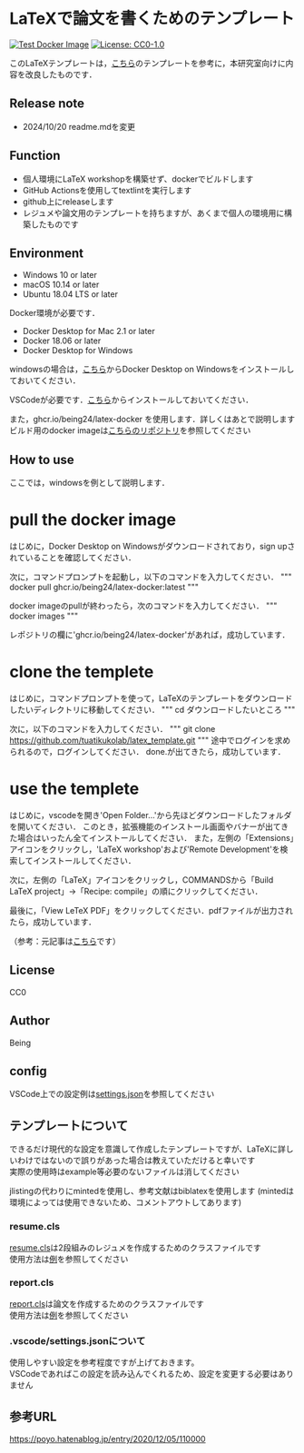 # LaTeXで論文を書くためのテンプレート

[![Test Docker Image](https://github.com/being24/latex-template-ja/actions/workflows/test.yml/badge.svg)](https://github.com/being24/latex-template-ja/actions/workflows/test.yml)
[![License: CC0-1.0](https://img.shields.io/badge/License-CC0_1.0-lightgrey.svg)](http://creativecommons.org/publicdomain/zero/1.0/)

このLaTeXテンプレートは，[こちら](https://github.com/being24/latex-template-ja)のテンプレートを参考に，本研究室向けに内容を改良したものです．

## Release note

* 2024/10/20 readme.mdを変更

## Function

* 個人環境にLaTeX workshopを構築せず、dockerでビルドします
* GitHub Actionsを使用してtextlintを実行します
* github上にreleaseします
* レジュメや論文用のテンプレートを持ちますが、あくまで個人の環境用に構築したものです

## Environment

* Windows 10 or later
* macOS 10.14 or later
* Ubuntu 18.04 LTS or later

Docker環境が必要です．

* Docker Desktop for Mac 2.1 or later
* Docker 18.06 or later
* Docker Desktop for Windows

windowsの場合は，[こちら](https://docs.docker.com/desktop/install/windows-install/)からDocker Desktop on Windowsをインストールしておいてください．

VSCodeが必要です．[こちら](https://code.visualstudio.com/)からインストールしておいてください．

また，ghcr.io/being24/latex-docker を使用します．詳しくはあとで説明します
ビルド用のdocker imageは[こちらのリポジトリ](https://github.com/being24/latex-docker)を参照してください


## How to use

ここでは，windowsを例として説明します．

# pull the docker image

はじめに，Docker Desktop on Windowsがダウンロードされており，sign upされていることを確認してください．

次に，コマンドプロンプトを起動し，以下のコマンドを入力してください．
"""
docker pull ghcr.io/being24/latex-docker:latest
"""

docker imageのpullが終わったら，次のコマンドを入力してください．
"""
docker images
"""

レポジトリの欄に'ghcr.io/being24/latex-docker'があれば，成功しています．

# clone the templete

はじめに，コマンドプロンプトを使って，LaTeXのテンプレートをダウンロードしたいディレクトリに移動してください．
"""
cd ダウンロードしたいところ
"""

次に，以下のコマンドを入力してください．
"""
git clone https://github.com/tuatikukolab/latex_template.git
"""
途中でログインを求められるので，ログインしてください．
done.が出てきたら，成功しています．

# use the templete

はじめに，vscodeを開き'Open Folder...'から先ほどダウンロードしたフォルダを開いてください．
このとき，拡張機能のインストール画面やバナーが出てきた場合はいったん全てインストールしてください．
また，左側の「Extensions」アイコンをクリックし，'LaTeX workshop'および'Remote Development'を検索してインストールしてください．

次に，左側の「LaTeX」アイコンをクリックし，COMMANDSから「Build LaTeX project」→「Recipe: compile」の順にクリックしてください．

最後に，「View LeTeX PDF」をクリックしてください．pdfファイルが出力されたら，成功しています．

（参考：元記事は[こちら](https://zenn.dev/being/articles/how-to-use-my-latex)です）

## License

CC0

## Author

Being

## config

VSCode上での設定例は[settings.json](.vscode/settings.json)を参照してください

## テンプレートについて

できるだけ現代的な設定を意識して作成したテンプレートですが、LaTeXに詳しいわけではないので誤りがあった場合は教えていただけると幸いです  
実際の使用時はexample等必要のないファイルは消してください

jlistingの代わりにmintedを使用し、参考文献はbiblatexを使用します
(mintedは環境によっては使用できないため、コメントアウトしてあります)

### resume.cls

[resume.cls](/classes/resume.cls)は2段組みのレジュメを作成するためのクラスファイルです  
使用方法は[例](/example/tex/resume_template.tex)を参照してください

### report.cls

[report.cls](/classes/report.cls)は論文を作成するためのクラスファイルです  
使用方法は[例](/example/tex/report_template.tex)を参照してください

### .vscode/settings.jsonについて

使用しやすい設定を参考程度ですが上げておきます。  
VSCodeであればこの設定を読み込んでくれるため、設定を変更する必要はありません

## 参考URL

<https://poyo.hatenablog.jp/entry/2020/12/05/110000>

